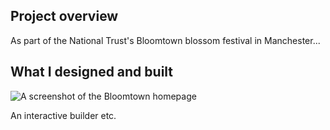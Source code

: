 ## Project overview

As part of the National Trust's Bloomtown blossom festival in Manchester...

## What I designed and built

![A screenshot of the Bloomtown homepage](bloomtown_1.jpg)

An interactive builder etc.
